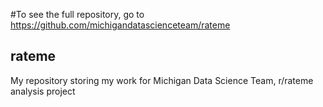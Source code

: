 #To see the full repository, go to https://github.com/michigandatascienceteam/rateme

## rateme
My repository storing my work for Michigan Data Science Team, r/rateme analysis project
